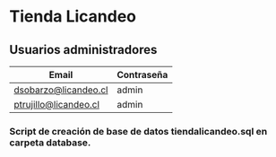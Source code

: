 # Tienda Licandeo

## Usuarios administradores

| Email                 | Contraseña |
| --------------------- | ---------- |
| dsobarzo@licandeo.cl  | admin      |
| ptrujillo@licandeo.cl | admin      |

### Script de creación de base de datos **tiendalicandeo.sql** en carpeta **database**.
